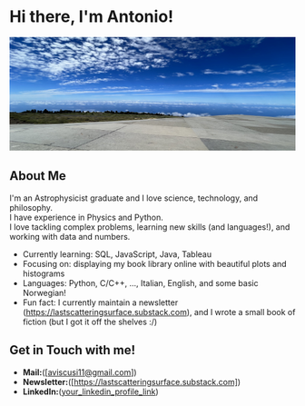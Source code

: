# Hi there, I'm Antonio! 
<img src="https://github.com/anvi-git/anvi-git/blob/main/wallpaper_github.jpeg" alt="Banner" width="800" height="200">

## About Me 

I'm an Astrophysicist graduate and I love science, technology, and philosophy.  
I have experience in Physics and Python.  
I love tackling complex problems, learning new skills (and languages!), and working with data and numbers.

- Currently learning: SQL, JavaScript, Java, Tableau
- Focusing on: displaying my book library online with beautiful plots and histograms
- Languages: Python, C/C++, ..., Italian, English, and some basic Norwegian!
- Fun fact: I currently maintain a newsletter (https://lastscatteringsurface.substack.com), and I wrote a small book of fiction (but I got it off the shelves :/)

## Get in Touch with me! 
- **Mail:**([aviscusi11@gmail.com])
- **Newsletter:**([https://lastscatteringsurface.substack.com])
- **LinkedIn:**([your_linkedin_profile_link](https://www.linkedin.com/in/antonio-viscusi/))


